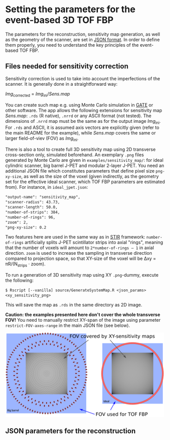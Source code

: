 # Setting the parameters for the event-based 3D TOF FBP
The parameters for the reconstruction, sensitivity map generation, as well as the geometry of the scanner, are set in [JSON format](https://www.json.org/json-en.html). In order to define them properly, you need to understand the key principles of the event-based TOF FBP.

## Files needed for sensitivity correction
Sensitivity correction is used to take into account the imperfections of the scanner. It is generally done in a straightforward way:

*Img*<sub>corrected</sub> = *Img*<sub>ini</sub>/*Sens.map*

You can create such map e.g. using Monte Carlo simulation in [GATE](http://www.opengatecollaboration.org/) or other software. The app allows the following extensions for sensitivity map *Sens.map*: ```.rds``` (R native), ```.nrrd``` or any ASCII format (not tested). The dimensions of ```.nrrd``` map must be the same as for the output image *Img*<sub>ini</sub>. For ```.rds``` and ASCII, it is assumed axis vectors are explicitly given (refer to the main README for the example), while *Sens.map* covers the same or larger field-of-viev (FOV) as *Img*<sub>ini</sub>.

There is also a tool to create full 3D sensitivity map using 2D transverse cross-section only, simulated beforehand. An exemplary ```.png``` files generated by Monte Carlo are given in ```examples/sensitivity_map/```: for ideal cylindric scanner, big barrel J-PET and modular 2-layer J-PET. You need an additional JSON file which constitutes parameters that define pixel size ```png-xy-size```, as well as the size of the voxel (given indirectly, as the geometry set for the effective ideal scanner, which TOF FBP parameters are estimated from). For instance, in ```ideal_jpet.json```:

```
"output-name": "sensitivity_map",
"scanner-radius": 43.73,
"scanner-length": 50.0,
"number-of-strips": 384,
"number-of-rings": 96,
"zoom": 2,
"png-xy-size": 0.2
```
Two features here are used in the same way as in [STIR](http://stir.sourceforge.net/) framework: ```number-of-rings``` artificially splits J-PET scintillator strips into axial "rings", meaning that the number of voxels will amount to ```2*number-of-rings – 1``` in axial direction. ```zoom``` is used to increase the sampling in transverse direction compared to projection space, so that XY-size of the voxel will be &Delta;xy = &pi;R/(N<sub>strips</sub> &middot; zoom).

To run a generation of 3D sensitivity map using XY ```.png```-dummy, execute the following:
```
$ Rscript [--vanilla] source/GenerateSystemMap.R <json_params> <xy_sensitivity_png>
```
This will save the map as ```.rds``` in the same directory as 2D image.

**Caution: the examples presented here don't cover the whole transverse FOV!** You need to manually restrict XY-span of the image using parameter ```restrict-FOV-axes-range``` in the main JSON file (see below).

<img src="https://github.com/rshopa/event-based-tof-fbp/blob/master/examples/images/FOV_sizes.png" width="500">

## JSON parameters for the reconstruction
